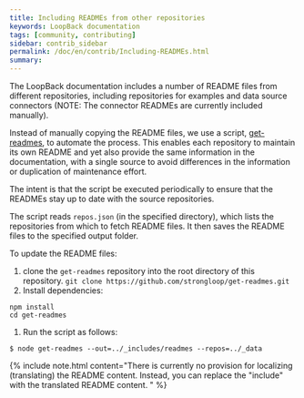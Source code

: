 ```yaml
---
title: Including READMEs from other repositories
keywords: LoopBack documentation
tags: [community, contributing]
sidebar: contrib_sidebar
permalink: /doc/en/contrib/Including-READMEs.html
summary:
---
```

The LoopBack documentation includes a number of README files from  different
repositories, including repositories for examples and data source connectors
(NOTE: The connector READMEs are currently included manually).

Instead of manually copying the README files, we use a script, [get-readmes](https://github.com/strongloop/get-readmes), to automate the process.
This enables each repository to maintain its own README and yet also provide
the same information in the documentation, with a single source to avoid differences in the information or duplication of maintenance effort.

The intent is that the script be executed periodically to ensure that the READMEs stay up to date with the source repositories.  

The script reads `repos.json` (in the specified directory), which lists the repositories from which to fetch README files.  It then saves the README files to the specified output folder.

To update the README files:

1. clone the `get-readmes` repository into the root directory of this repository.
```git clone https://github.com/strongloop/get-readmes.git```
1. Install dependencies:
 ```
 npm install
cd get-readmes
 ```
1. Run the script as follows:
```
$ node get-readmes --out=../_includes/readmes --repos=../_data
```

{% include note.html content="There is currently no provision for localizing (translating) the README content.  Instead, you can replace the \"include\" with the translated README content.
" %}
